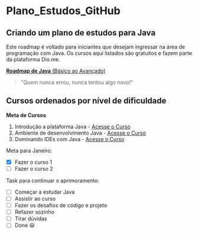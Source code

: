 # Plano_Estudos_GitHub

## Criando um plano de estudos para Java

Este roadmap é voltado para iniciantes que desejam ingressar na área de programação com Java. Os cursos aqui listados são gratuitos e fazem parte da plataforma Dio.me.

[**Roadmap de Java** (Básico ao Avançado)](https://github.com/julianazanelatto/roadmap_java_repo/blob/main/README.md)

> "Quem nunca errou, nunca tentou algo novo!"

<!-- https://docs.github.com/pt/get-started/writing-on-github/getting-started-with-writing-and-formatting-on-github/basic-writing-and-formatting-syntax#quoting-code (esse código deixa o que está escrito escondido) --> 

[comment]: <igual a linha 9>

## Cursos ordenados por nível de dificuldade

__Meta de Cursos__

1. Introdução a plataforma Java - [Acesse o Curso](https://web.dio.me/course/introducao-ao-ecossistema-e-documentacao-java/learning/54e1ad91-8842-4065-bc89-37329f54f0cd)
2. Ambiente de desenvolvimento Java - [Acesse o Curso](https://web.dio.me/course/configurando-ambiente-de-desenvolvimento-java-no-linux/learning/0668bbda-e32e-44bc-9100-d9dd781bdf8f)
3. Dominando IDEs com Java - [Acesse o Curso](https://web.dio.me/course/dominando-ides-java/learning/b0f1ae39-6af7-4a2c-8fc2-c73ae8463c84)

Meta para Janeiro:
- [x] Fazer o curso 1
- [ ] Fazer o curso 2

Task para continuar o aprimoramento:
- [ ] Começar a estudar Java
- [ ] Assistir ao curso
- [ ] Fazer os desafios de código e projeto
- [ ] Refazer sozinho
- [ ] Tirar dúvidas
- [ ] Done 😃
